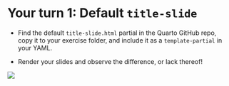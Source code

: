 # Your turn 1: Default `title-slide`

- Find the default `title-slide.html` partial in the Quarto GitHub repo, copy it to your exercise folder, and include it as a `template-partial` in your YAML.

- Render your slides and observe the difference, or lack thereof!

![](1-default-title-slide.png)
